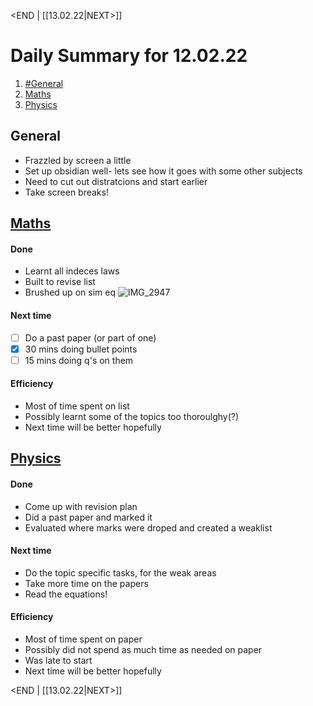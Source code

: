 <END     |     [[13.02.22|NEXT>]]
# Daily Summary for 12.02.22 
1. [#General](#General)
2. [Maths](#Mth%20Index%20)
3. [Physics](#Phy%20Index%20Physics)

## General
* Frazzled by screen a little
* Set up obsidian well- lets see how it goes with some other subjects
* Need to cut out distratcions and start earlier
* Take screen breaks!

## [Maths](Mth%20Index.md)
#### Done
* Learnt all indeces laws
* Built to revise list
* Brushed up on sim eq
![IMG_2947](IMG_2947.jpg) 
#### Next time
- [ ] Do a past paper (or part of one)
- [x] 30 mins doing bullet points
- [ ] 15 mins doing q's on them

#### Efficiency
* Most of time spent on list
* Possibly learnt some of the topics too thoroulghy(?)
* Next time will be better hopefully

## [Physics](Phy%20Index.md)
#### Done
* Come up with revision plan
* Did a past paper and marked it
* Evaluated where marks were droped and created a weaklist
#### Next time
* Do the topic specific tasks, for the weak areas
* Take more time on the papers
* Read the equations!
#### Efficiency
* Most of time spent on paper
* Possibly did not spend as much time as needed on paper
* Was late to start
* Next time will be better hopefully

<END     |     [[13.02.22|NEXT>]]